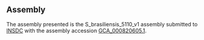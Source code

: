 

Assembly
--------

The assembly presented is the S\_brasiliensis\_5110\_v1 assembly
submitted to [INSDC](http://www.insdc.org) with the assembly accession
[GCA\_000820605.1](http://www.ebi.ac.uk/ena/data/view/GCA_000820605.1).
